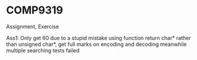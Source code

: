 # COMP9319

Assignment, Exercise

Ass1: Only get 60 due to a stupid mistake 
      using function return char* rather than unsigned char*, get full marks on encoding and decoding
      meanwhile multiple searching tests failed
